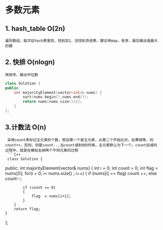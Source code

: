 # 多数元素

## 1. hash_table O(2n)  
    遍历数组，每次在hash表里找，找到加1，没找到添进表，建议用map，有序，最后输出值最大的键  
## 2. 快排 O(nlogn)  
    快排序，输出中位数  
```C++
class Solution {
public:
    int majorityElement(vector<int>& nums) {
        sort(nums.begin(),nums.end());
        return nums[nums.size()/2];
    }
};
```
## 3.计数法 O(n)   
     采用count来标记主元素的个数，假设第一个是主元素，从第二个开始比对，如果相等，则count++，否则，则是count--,当count减到0的时候，主元素默认为下一个。count加减的过程中，就是在模拟去掉两个不同元素的过程
     ```C++
     class Solution {
public:
    int majorityElement(vector<int>& nums) {
        int i = 0;
        int count = 0;
        int flag = nums[0];
        for(i = 0; i< nums.size() ; i++)
        {
            if (nums[i] == flag)
            count ++;
            else
                count--;
            
            if (count == 0)
            {
                flag  = nums[i+1];
            }
        }
        return flag;
    }
};
```
